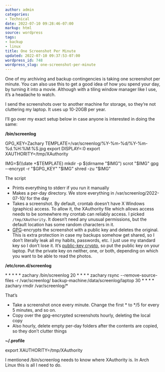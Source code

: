 ```yaml
---
author: admin
categories:
- Technical
date: 2022-07-10 09:28:46-07:00
markup: html
source: wordpress
tags:
- backup
- linux
title: One Screenshot Per Minute
updated: 2022-07-10 09:37:53-07:00
wordpress_id: 748
wordpress_slug: one-screenshot-per-minute
---
```

One of my archiving and backup contingencies is taking one screenshot per minute. You can also use this to get a good idea of how you spend your day, by turning it into a movie. Although with a tiling window manager like I use, it’s a headache to watch.

I send the screenshots over to another machine for storage, so they’re not cluttering my laptop. It uses up 10-20GB per year.

I’ll go over my exact setup below in case anyone is interested in doing the same:

**/bin/screenlog**

GPG\_KEY=Zachary
TEMPLATE=/var/screenlog/%Y-%m-%d/%Y-%m-%d.%H:%M:%S.jpg
export DISPLAY=:0
export XAUTHORITY=/tmp/XAuthority

IMG=$(\\date +$TEMPLATE)
mkdir -p $(dirname "$IMG")
scrot "$IMG"
gpg --encrypt -r "$GPG\_KEY" "$IMG"
shred -zu "$IMG"

The script

-   Prints everything to stderr if you run it manually
-   Makes a per-day directory. We store everything in /var/screenlog/2022-07-10/ for the day
-   Takes a screenshot. By default, crontab doesn’t have X Windows (graphics) access. To allow it, the XAuthority file which allows access needs to be somewhere my crontab can reliably access. I picked `/tmp/XAuthority`. It doesn’t need any unusual permissions, but the default location has some random characters in it.
-   [GPG][1]\-encrypts the screenshot with a public key and deletes the original. This is extra protection in case my backups somehow get shared, so I don’t literally leak all my habits, passwords, etc. I just use my standard key so I don’t lose it. It’s [public-key crypto][2], so put the public key on your laptop. Put the private key on neither, one, or both, depending on which you want to be able to read the photos.

**/etc/cron.d/screenlog**

\* \* \* \* \* zachary  /bin/screenlog
20  \* \* \* \* zachary  rsync --remove-source-files -r /var/screenlog/ backup-machine:/data/screenlog/laptop
30  \* \* \* \* zachary  rmdir /var/screenlog/\*

That’s

-   Take a screenshot once every minute. Change the first \* to \*/5 for every 5 minutes, and so on.
-   Copy over the gpg-encrypted screenshots hourly, deleting the local copy
-   Also hourly, delete empty per-day folders after the contents are copied, so they don’t clutter things

**~/.profile**

export XAUTHORITY=/tmp/XAuthority

I mentioned /bin/screenlog needs to know where XAuthority is. In Arch Linux this is all I need to do.

[1]: https://www.gnupg.org/
[2]: https://en.wikipedia.org/wiki/Public-key_cryptography
